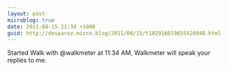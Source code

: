 ```yaml
---
layout: post
microblog: true
date: 2011-08-15 11:34 +1000
guid: http://desparoz.micro.blog/2011/08/15/t102916019655426048.html
---
```

Started Walk with @walkmeter at 11:34 AM, Walkmeter will speak your replies to me.
